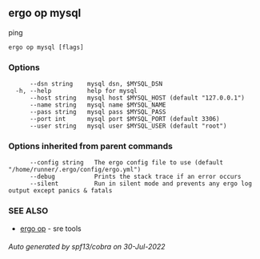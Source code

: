## ergo op mysql

ping

```
ergo op mysql [flags]
```

### Options

```
      --dsn string    mysql dsn, $MYSQL_DSN
  -h, --help          help for mysql
      --host string   mysql host $MYSQL_HOST (default "127.0.0.1")
      --name string   mysql name $MYSQL_NAME
      --pass string   mysql pass $MYSQL_PASS
      --port int      mysql port $MYSQL_PORT (default 3306)
      --user string   mysql user $MYSQL_USER (default "root")
```

### Options inherited from parent commands

```
      --config string   The ergo config file to use (default "/home/runner/.ergo/config/ergo.yml")
      --debug           Prints the stack trace if an error occurs
      --silent          Run in silent mode and prevents any ergo log output except panics & fatals
```

### SEE ALSO

* [ergo op](ergo_op.md)	 - sre tools

###### Auto generated by spf13/cobra on 30-Jul-2022
